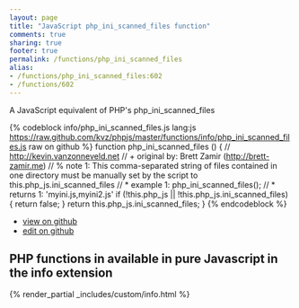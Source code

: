 ```yaml
---
layout: page
title: "JavaScript php_ini_scanned_files function"
comments: true
sharing: true
footer: true
permalink: /functions/php_ini_scanned_files
alias:
- /functions/php_ini_scanned_files:602
- /functions/602
---
```

<!-- Generated by Rakefile:build -->
A JavaScript equivalent of PHP's php_ini_scanned_files

{% codeblock info/php_ini_scanned_files.js lang:js https://raw.github.com/kvz/phpjs/master/functions/info/php_ini_scanned_files.js raw on github %}
function php_ini_scanned_files () {
    // http://kevin.vanzonneveld.net
    // +   original by: Brett Zamir (http://brett-zamir.me)
    // %        note 1: This comma-separated string of files contained in one directory must be manually set by the script to this.php_js.ini_scanned_files
    // *     example 1: php_ini_scanned_files();
    // *     returns 1: 'myini.js,myini2.js'
    if (!this.php_js || !this.php_js.ini_scanned_files) {
        return false;
    }
    return this.php_js.ini_scanned_files;
}
{% endcodeblock %}

 - [view on github](https://github.com/kvz/phpjs/blob/master/functions/info/php_ini_scanned_files.js)
 - [edit on github](https://github.com/kvz/phpjs/edit/master/functions/info/php_ini_scanned_files.js)

## PHP functions in available in pure Javascript in the info extension
{% render_partial _includes/custom/info.html %}
